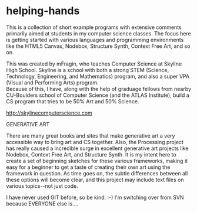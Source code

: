 helping-hands
=============

This is a collection of short example programs with extensive comments primarily aimed at students in my computer science classes.  The focus here is getting started with various languages and programming environments like the HTML5 Canvas, Nodebox, Structure Synth, Context Free Art, and so on.

This was created by mFragin, who teaches Computer Science at Skyline High School.  Skyline is a school with both a strong STEM (Science, Technology, Engineering, and Mathematics) program, and also a super VPA (Visual and Performing Arts) program.  
Because of this, I have, along with the help of graduage fellows from nearby CU-Boulders school of Computer Science (and the ATLAS Institute), build a CS program that tries to be 50% Art and 50% Science.

http://skylinecomputerscience.com

GENERATIVE ART

There are many great books and sites that make generative art a very accessible way to bring art and CS together.  Also, the Processing project has really caused a incredible surge in excellent generative art projects like Nodebox, Context Free Art, and Structure Synth.  It is my intent here to create a set of beginning sketches for these various frameworks, making it easy for a beginner to get a taste of creating their own art using the framework in question.  As time goes on, the subtle differences between all these options will become clear, and this project may include text files on various topics--not just code.


I have never used GIT before, so be kind.  :-)  I'm switching over from SVN because EVERYONE else is....
